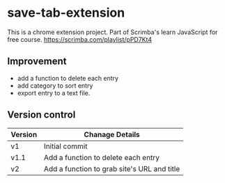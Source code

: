 # save-tab-extension
This is a chrome extension project. Part of Scrimba's learn JavaScript for free course. 
https://scrimba.com/playlist/pPD7Kt4

## Improvement
- add a function to delete each entry
- add category to sort entry
- export entry to a text file. 

## Version control
| Version | Chanage Details |
|---------|-----------------|
|v1       | Initial commit  |
|v1.1     | Add a function to delete each entry|
|v2       | Add a function to grab site's URL and title|
